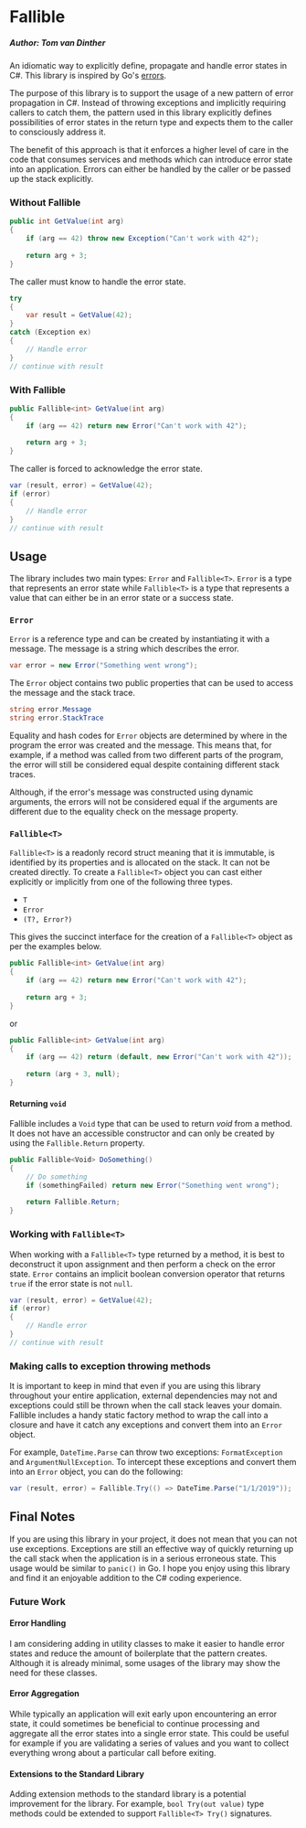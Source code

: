 ﻿# Fallible

##### Author: Tom van Dinther

An idiomatic way to explicitly define, propagate and handle error states in C#. This library is inspired by Go's [errors](https://gobyexample.com/errors).

The purpose of this library is to support the usage of a new pattern of error propagation in C#. Instead of throwing exceptions and implicitly requiring callers to catch them, the pattern used in this library explicitly defines possibilities of error states in the return type and expects them to the caller to consciously address it.

The benefit of this approach is that it enforces a higher level of care in the code that consumes services and methods which can introduce error state into an application. Errors can either be handled by the caller or be passed up the stack explicitly.

### Without Fallible
```c#
public int GetValue(int arg)
{
    if (arg == 42) throw new Exception("Can't work with 42");
    
    return arg + 3;
}
```
The caller must know to handle the error state.
```c#
try
{
    var result = GetValue(42);
}
catch (Exception ex)
{
    // Handle error
}
// continue with result
```
### With Fallible
```c#
public Fallible<int> GetValue(int arg)
{
    if (arg == 42) return new Error("Can't work with 42");
    
    return arg + 3;
}
```
The caller is forced to acknowledge the error state.
```c#
var (result, error) = GetValue(42);
if (error)
{
    // Handle error
}
// continue with result
```

## Usage

The library includes two main types: `Error` and `Fallible<T>`. `Error` is a type that represents an error state while `Fallible<T>` is a type that represents a value that can either be in an error state or a success state.

### `Error`

`Error` is a reference type and can be created by instantiating it with a message. The message is a string which describes the error.
```c#
var error = new Error("Something went wrong");
```
The `Error` object contains two public properties that can be used to access the message and the stack trace.
```c#
string error.Message
string error.StackTrace
```

Equality and hash codes for `Error` objects are determined by where in the program the error was created and the message. This means that, for example, if a method was called from two different parts of the program, the error will still be considered equal despite containing different stack traces.

Although, if the error's message was constructed using dynamic arguments, the errors will not be considered equal if the arguments are different due to the equality check on the message property.

### `Fallible<T>`

`Fallible<T>` is a readonly record struct meaning that it is immutable, is identified by its properties and is allocated on the stack. It can not be created directly. To create a `Fallible<T>` object you can cast either explicitly or implicitly from one of the following three types.

- `T`
- `Error`
- `(T?, Error?)`

This gives the succinct interface for the creation of a `Fallible<T>` object as per the examples below.

```c#
public Fallible<int> GetValue(int arg)
{
    if (arg == 42) return new Error("Can't work with 42");
    
    return arg + 3;
}
```
or
```c#
public Fallible<int> GetValue(int arg)
{
    if (arg == 42) return (default, new Error("Can't work with 42"));
    
    return (arg + 3, null);
}
```

#### Returning `void`

Fallible includes a `Void` type that can be used to return *void* from a method. It does not have an accessible constructor and can only be created by using the `Fallible.Return` property.

```c#
public Fallible<Void> DoSomething()
{
    // Do something
    if (somethingFailed) return new Error("Something went wrong");
    
    return Fallible.Return;
}
```

### Working with `Fallible<T>`

When working with a `Fallible<T>` type returned by a method, it is best to deconstruct it upon assignment and then perform a check on the error state. `Error` contains an implicit boolean conversion operator that returns `true` if the error state is not `null`.

```c#
var (result, error) = GetValue(42);
if (error)
{
    // Handle error
}
// continue with result
```

### Making calls to exception throwing methods

It is important to keep in mind that even if you are using this library throughout your entire application, external dependencies may not and exceptions could still be thrown when the call stack leaves your domain. Fallible includes a handy static factory method to wrap the call into a closure and have it catch any exceptions and convert them into an `Error` object.

For example, `DateTime.Parse` can throw two exceptions: `FormatException` and `ArgumentNullException`. To intercept these exceptions and convert them into an `Error` object, you can do the following:

```c#
var (result, error) = Fallible.Try(() => DateTime.Parse("1/1/2019"));
```

## Final Notes

If you are using this library in your project, it does not mean that you can not use exceptions. Exceptions are still an effective way of quickly returning up the call stack when the application is in a serious erroneous state. This usage would be similar to `panic()` in Go. I hope you enjoy using this library and find it an enjoyable addition to the C# coding experience.

### Future Work

#### Error Handling

I am considering adding in utility classes to make it easier to handle error states and reduce the amount of boilerplate that the pattern creates. Although it is already minimal, some usages of the library may show the need for these classes.

#### Error Aggregation

While typically an application will exit early upon encountering an error state, it could sometimes be beneficial to continue processing and aggregate all the error states into a single error state. This could be useful for example if you are validating a series of values and you want to collect everything wrong about a particular call before exiting.

#### Extensions to the Standard Library

Adding extension methods to the standard library is a potential improvement for the library. For example, `bool Try(out value)` type methods could be extended to support `Fallible<T> Try()` signatures.
